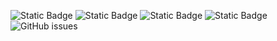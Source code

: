 ![Static Badge](https://img.shields.io/badge/blacklists-60-000000) ![Static Badge](https://img.shields.io/badge/blacklisted-3066818-cc0000) ![Static Badge](https://img.shields.io/badge/whitelisted-2242-00CC00) ![Static Badge](https://img.shields.io/badge/streaming_blacklist-28106-000000) ![GitHub issues](https://img.shields.io/github/issues/fabriziosalmi/blacklists)
